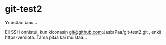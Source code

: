 # git-test2

Yritetään taas...

Eli SSH onnistui, kun kloonasin git@github.com:JaskaPaa/git-test2.git , enkä https-versiota. Tämä pitää kai muistaa...


